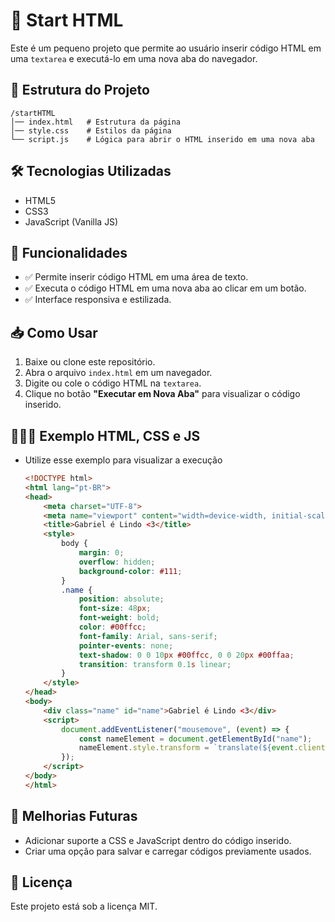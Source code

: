 # 🚀 Start HTML

Este é um pequeno projeto que permite ao usuário inserir código HTML em uma `textarea` e executá-lo em uma nova aba do navegador.

## 📂 Estrutura do Projeto
```
/startHTML
│── index.html   # Estrutura da página
│── style.css    # Estilos da página
└── script.js    # Lógica para abrir o HTML inserido em uma nova aba
```

## 🛠️ Tecnologias Utilizadas
- HTML5
- CSS3
- JavaScript (Vanilla JS)

## 📌 Funcionalidades
- ✅ Permite inserir código HTML em uma área de texto.
- ✅ Executa o código HTML em uma nova aba ao clicar em um botão.
- ✅ Interface responsiva e estilizada.

## 📥 Como Usar
1. Baixe ou clone este repositório.
2. Abra o arquivo `index.html` em um navegador.
3. Digite ou cole o código HTML na `textarea`.
4. Clique no botão **"Executar em Nova Aba"** para visualizar o código inserido.

## 👨🏻‍💻 Exemplo HTML, CSS e JS
- Utilize esse exemplo para visualizar a execução
  ```html
  <!DOCTYPE html>
  <html lang="pt-BR">
  <head>
      <meta charset="UTF-8">
      <meta name="viewport" content="width=device-width, initial-scale=1.0">
      <title>Gabriel é Lindo <3</title>
      <style>
          body {
              margin: 0;
              overflow: hidden;
              background-color: #111;
          }
          .name {
              position: absolute;
              font-size: 48px;
              font-weight: bold;
              color: #00ffcc;
              font-family: Arial, sans-serif;
              pointer-events: none;
              text-shadow: 0 0 10px #00ffcc, 0 0 20px #00ffaa;
              transition: transform 0.1s linear;
          }
      </style>
  </head>
  <body>
      <div class="name" id="name">Gabriel é Lindo <3</div>
      <script>
          document.addEventListener("mousemove", (event) => {
              const nameElement = document.getElementById("name");
              nameElement.style.transform = `translate(${event.clientX}px, ${event.clientY}px)`;
          });
      </script>
  </body>
  </html>
  ```

## 🎯 Melhorias Futuras
- Adicionar suporte a CSS e JavaScript dentro do código inserido.
- Criar uma opção para salvar e carregar códigos previamente usados.

## 📄 Licença
Este projeto está sob a licença MIT.
